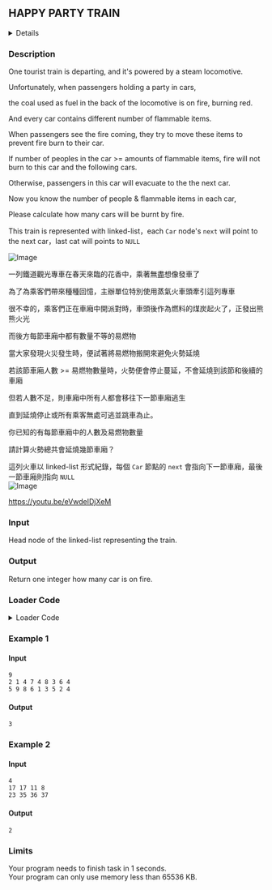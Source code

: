 ## HAPPY PARTY TRAIN
<details>
<summary>Details</summary>

Level: Medium  
Tags: If/else, Loop, Pointers, Struct  
Problem ID: [JduH6BpuraG1](https://ckj.imslab.org/#/problems/JduH6BpuraG1)  
</details>

### Description
One tourist train is departing, and it's powered by a steam locomotive.

Unfortunately, when passengers holding a party in cars,

the coal used as fuel in the back of the locomotive is on fire, burning red.

And every car contains different number of flammable items.

When passengers see the fire coming, they try to move these items to prevent fire burn to their car.

If number of peoples in the car >= amounts of flammable items, fire will not burn to this car and the following cars.

Otherwise, passengers in this car will evacuate to the the next car.

Now you know the number of people & flammable items in each car,

Please calculate how many cars will be burnt by fire.

This train is represented with linked-list，each `Car` node's `next` will point to the next car，last cat will points to `NULL`

![Image](https://i.imgur.com/sK1mOQQ.png)



一列鐵道觀光專車在春天來臨的花香中，乘著無盡想像發車了

為了為乘客們帶來種種回憶，主辦單位特別使用蒸氣火車頭牽引這列專車

很不幸的，乘客們正在車廂中開派對時，車頭後作為燃料的煤炭起火了，正發出熊熊火光

而後方每節車廂中都有數量不等的易燃物

當大家發現火災發生時，便試著將易燃物搬開來避免火勢延燒

若該節車廂人數 >= 易燃物數量時，火勢便會停止蔓延，不會延燒到該節和後續的車廂

但若人數不足，則車廂中所有人都會移往下一節車廂逃生

直到延燒停止或所有乘客無處可逃並跳車為止。

你已知的有每節車廂中的人數及易燃物數量

請計算火勢總共會延燒幾節車廂？

這列火車以 linked-list 形式紀錄，每個 `Car` 節點的 `next` 會指向下一節車廂，最後一節車廂則指向 `NULL`  
![Image](https://i.imgur.com/sK1mOQQ.png)



<https://youtu.be/eVwdeIDjXeM>


### Input
Head node of the linked-list representing the train.
### Output
Return one integer how many car is on fire.

### Loader Code
<details>
<summary>Loader Code</summary>

```c
#include <stdio.h>
#include <stdlib.h>

struct Car {
    int passenger;
    int flammable;
    struct Car *next;
};

void attachCar(struct Car *head, int passenger, int flammable) {
    struct Car *curr = head;
    while(curr->next) curr = curr->next;             // Find the end of the train

    struct Car *newcar = malloc(sizeof(struct Car)); // Make a new car
    newcar->passenger = passenger;                   // Let passengers in
    newcar->flammable = flammable;                   // Load flammable items
    newcar->next = NULL;                             // This is the last car

    curr->next = newcar;                             // Attach new car to the train
}

int fire(struct Car *head);

int main(int argc, char *argv[])
{
    int cars;
    int human[13], moeru[13];

    struct Car head;
    head.next = NULL; // passenger & flammable for head in useless

    scanf("%d", &cars);
    for (int i = 0; i < cars; ++i) {
        scanf("%d", &human[i]);
    }
    for (int i = 0; i < cars; ++i) {
        scanf("%d", &moeru[i]);
    }

    for (int i = 0; i < cars; ++i) {
        attachCar(&head, human[i], moeru[i]);
    }

    printf("%d", fire(&head)); // The train is on fire now

    return 0;
}

```
</details>


### Example 1
#### Input
```
9
2 1 4 7 4 8 3 6 4
5 9 8 6 1 3 5 2 4

```
#### Output
```
3
```

### Example 2
#### Input
```
4
17 17 11 8
23 35 36 37

```
#### Output
```
2
```

### Limits
Your program needs to finish task in 1 seconds.  
Your program can only use memory less than 65536 KB.  
